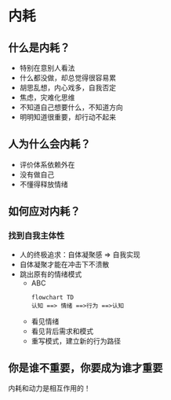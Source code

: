 # 内耗

## 什么是内耗？

- 特别在意别人看法
- 什么都没做，却总觉得很容易累
- 胡思乱想，内心戏多，自我否定
- 焦虑，灾难化思维
- 不知道自己想要什么，不知道方向
- 明明知道很重要，却行动不起来

## 人为什么会内耗？

- 评价体系依赖外在
- 没有做自己
- 不懂得释放情绪

## 如何应对内耗？

### 找到自我主体性

- 人的终极追求：自体凝聚感 => 自我实现
- 自体凝聚才能在冲击下不溃散
- 跳出原有的情绪模式
    - ABC
        ```{mermaid}
        flowchart TD
        认知 ==> 情绪 ==>行为 ==>认知
        ```
    - 看见情绪
    - 看见背后需求和模式
    - 重写模式，建立新的行为路径

## 你是谁不重要，你要成为谁才重要

内耗和动力是相互作用的！